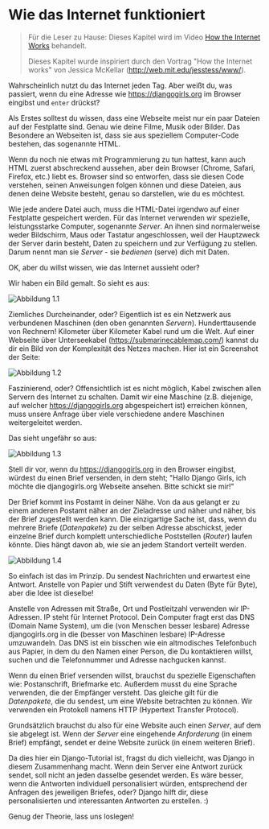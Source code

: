 # Wie das Internet funktioniert

> Für die Leser zu Hause: Dieses Kapitel wird im Video [How the Internet Works](https://www.youtube.com/watch?v=oM9yAA09wdc) behandelt.
> 
> Dieses Kapitel wurde inspiriert durch den Vortrag "How the Internet works" von Jessica McKellar (http://web.mit.edu/jesstess/www/).

Wahrscheinlich nutzt du das Internet jeden Tag. Aber weißt du, was passiert, wenn du eine Adresse wie https://djangogirls.org im Browser eingibst und `enter` drückst?

Als Erstes solltest du wissen, dass eine Webseite meist nur ein paar Dateien auf der Festplatte sind. Genau wie deine Filme, Musik oder Bilder. Das Besondere an Webseiten ist, dass sie aus speziellem Computer-Code bestehen, das sogenannte HTML.

Wenn du noch nie etwas mit Programmierung zu tun hattest, kann auch HTML zuerst abschreckend aussehen, aber dein Browser (Chrome, Safari, Firefox, etc.) liebt es. Browser sind so entworfen, dass sie diesen Code verstehen, seinen Anweisungen folgen können und diese Dateien, aus denen deine Website besteht, genau so darstellen, wie du es möchtest.

Wie jede andere Datei auch, muss die HTML-Datei irgendwo auf einer Festplatte gespeichert werden. Für das Internet verwenden wir spezielle, leistungsstarke Computer, sogenannte *Server*. An ihnen sind normalerweise weder Bildschirm, Maus oder Tastatur angeschlossen, weil der Hauptzweck der Server darin besteht, Daten zu speichern und zur Verfügung zu stellen. Darum nennt man sie *Server* - sie *bedienen* (serve) dich mit Daten.

OK, aber du willst wissen, wie das Internet aussieht oder?

Wir haben ein Bild gemalt. So sieht es aus:

![Abbildung 1.1](images/internet_1.png)

Ziemliches Durcheinander, oder? Eigentlich ist es ein Netzwerk aus verbundenen Maschinen (den oben genannten *Servern*). Hunderttausende von Rechnern! Kilometer über Kilometer Kabel rund um die Welt. Auf einer Webseite über Unterseekabel (https://submarinecablemap.com/) kannst du dir ein Bild von der Komplexität des Netzes machen. Hier ist ein Screenshot der Seite:

![Abbildung 1.2](images/internet_3.png)

Faszinierend, oder? Offensichtlich ist es nicht möglich, Kabel zwischen allen Servern des Internet zu schalten. Damit wir eine Maschine (z.B. diejenige, auf welcher https://djangogirls.org abgespeichert ist) erreichen können, muss unsere Anfrage über viele verschiedene andere Maschinen weitergeleitet werden.

Das sieht ungefähr so aus:

![Abbildung 1.3](images/internet_2.png)

Stell dir vor, wenn du https://djangogirls.org in den Browser eingibst, würdest du einen Brief versenden, in dem steht; "Hallo Django Girls, ich möchte die djangogirls.org Webseite ansehen. Bitte schickt sie mir!"

Der Brief kommt ins Postamt in deiner Nähe. Von da aus gelangt er zu einem anderen Postamt näher an der Zieladresse und näher und näher, bis der Brief zugestellt werden kann. Die einzigartige Sache ist, dass, wenn du mehrere Briefe (*Datenpakete*) zu der selben Adresse abschickst, jeder einzelne Brief durch komplett unterschiedliche Poststellen (*Router*) laufen könnte. Dies hängt davon ab, wie sie an jedem Standort verteilt werden.

![Abbildung 1.4](images/internet_4.png)

So einfach ist das im Prinzip. Du sendest Nachrichten und erwartest eine Antwort. Anstelle von Papier und Stift verwendest du Daten (Byte für Byte), aber die Idee ist dieselbe!

Anstelle von Adressen mit Straße, Ort und Postleitzahl verwenden wir IP-Adressen. IP steht für Internet Protocol. Dein Computer fragt erst das DNS (Domain Name System), um die (von Menschen besser lesbare) Adresse djangogirls.org in die (besser von Maschinen lesbare) IP-Adresse umzuwandeln. Das DNS ist ein bisschen wie ein altmodisches Telefonbuch aus Papier, in dem du den Namen einer Person, die Du kontaktieren willst, suchen und die Telefonnummer und Adresse nachgucken kannst.

Wenn du einen Brief versenden willst, brauchst du spezielle Eigenschaften wie: Postanschrift, Briefmarke etc. Außerdem musst du eine Sprache verwenden, die der Empfänger versteht. Das gleiche gilt für die *Datenpakete*, die du sendest, um eine Website betrachten zu können. Wir verwenden ein Protokoll namens HTTP (Hypertext Transfer Protocol).

Grundsätzlich brauchst du also für eine Website auch einen *Server*, auf dem sie abgelegt ist. Wenn der *Server* eine eingehende *Anforderung* (in einem Brief) empfängt, sendet er deine Website zurück (in einem weiteren Brief).

Da dies hier ein Django-Tutorial ist, fragst du dich vielleicht, was Django in diesem Zusammenhang macht. Wenn dein Server eine Antwort zurück sendet, soll nicht an jeden dasselbe gesendet werden. Es wäre besser, wenn die Antworten individuell personalisiert würden, entsprechend der Anfragen des jeweiligen Briefes, oder? Django hilft dir, diese personalisierten und interessanten Antworten zu erstellen. :)

Genug der Theorie, lass uns loslegen!